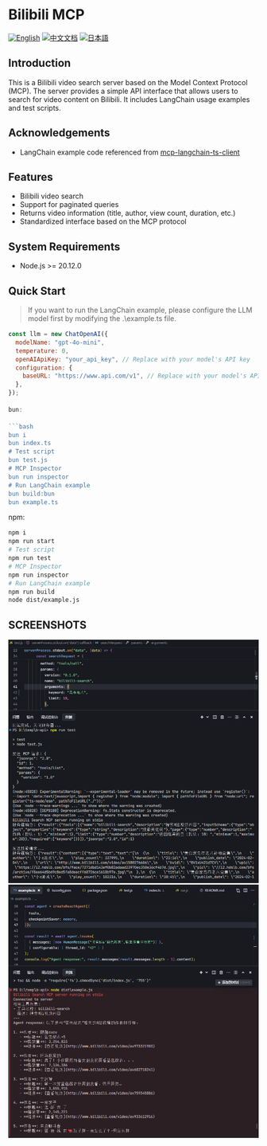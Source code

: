 # Bilibili MCP

[![English](https://img.shields.io/badge/English-Click-yellow)](README-en.md)
[![中文文档](https://img.shields.io/badge/中文文档-点击查看-orange)](README.md)
[![日本語](https://img.shields.io/badge/日本語-クリック-青)](README-ja.md)

## Introduction
This is a Bilibili video search server based on the Model Context Protocol (MCP). The server provides a simple API interface that allows users to search for video content on Bilibili. It includes LangChain usage examples and test scripts.

## Acknowledgements
- LangChain example code referenced from [mcp-langchain-ts-client](https://github.com/isaacwasserman/mcp-langchain-ts-client)

## Features
- Bilibili video search
- Support for paginated queries
- Returns video information (title, author, view count, duration, etc.)
- Standardized interface based on the MCP protocol

## System Requirements
- Node.js >= 20.12.0

## Quick Start
> If you want to run the LangChain example, please configure the LLM model first by modifying the .\example.ts file.
```javascript
const llm = new ChatOpenAI({
  modelName: "gpt-4o-mini",
  temperature: 0,
  openAIApiKey: "your_api_key", // Replace with your model's API key
  configuration: {
    baseURL: "https://www.api.com/v1", // Replace with your model's API address
  },
});

bun:

```bash
bun i
bun index.ts
# Test script
bun test.js
# MCP Inspector
bun run inspector
# Run LangChain example
bun build:bun
bun example.ts
```

npm:

```bash
npm i
npm run start
# Test script
npm run test
# MCP Inspector
npm run inspector
# Run LangChain example
npm run build
node dist/example.js
```

## SCREENSHOTS
![](./imgs/test-01.png)
![](./imgs/test-02.png)